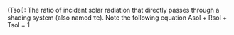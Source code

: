 (Tsol): The ratio of incident solar radiation that directly passes through a shading system (also named τe). Note the following equation Asol + Rsol + Tsol = 1
